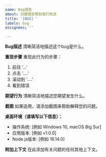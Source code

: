```yaml
---
name: Bug报告
about: 创建报告帮助我们改进
title: '[BUG] '
labels: bug
assignees: ''

---
```


**Bug描述**
清晰简洁地描述这个bug是什么。

**重现步骤**
重现此行为的步骤：
1. 前往 '...'
2. 点击 '....'
3. 滚动到 '....'
4. 看到错误

**期望行为**
清晰简洁地描述您期望发生什么。

**截图**
如果适用，请添加截图来帮助解释您的问题。

**桌面环境（请填写以下信息）：**
 - 操作系统: [例如 Windows 10, macOS Big Sur]
 - 应用版本: [例如 v1.0.0]
 - Node.js版本: [例如 16.14.0]

**附加上下文**
在此添加有关问题的任何其他上下文。